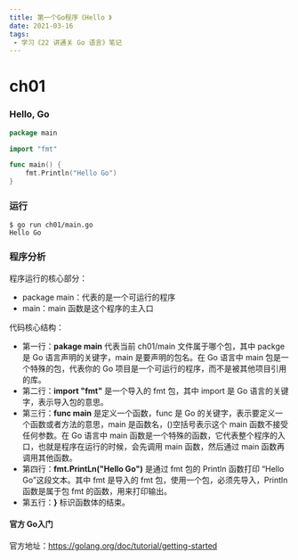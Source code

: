 ```yaml
---
title: 第一个Go程序《Hello 》
date: 2021-03-16
tags:
 - 学习《22 讲通关 Go 语言》笔记
---
```


# ch01

### Hello, Go

```go
package main

import "fmt"

func main() {
	fmt.Println("Hello Go")
}

```

### 运行

```shell
$ go run ch01/main.go
Hello Go
```

### 程序分析

程序运行的核心部分：

- package main：代表的是一个可运行的程序
- main：main 函数是这个程序的主入口

代码核心结构：

- 第一行：**pakage main** 代表当前 ch01/main 文件属于哪个包，其中 packge 是 Go 语言声明的关键字，main 是要声明的包名。在 Go 语言中 main 包是一个特殊的包，代表你的 Go 项目是一个可运行的程序，而不是被其他项目引用的库。
- 第二行：**import "fmt"** 是一个导入的 fmt 包，其中 import 是 Go 语言的关键字，表示导入包的意思。
- 第三行：**func main** 是定义一个函数，func 是 Go 的关键字，表示要定义一个函数或者方法的意思，main 是函数名，()空括号表示这个 main 函数不接受任何参数。在 Go 语言中 main 函数是一个特殊的函数，它代表整个程序的入口，也就是程序在运行的时候，会先调用 main 函数，然后通过 main 函数再调用其他函数。
- 第四行：**fmt.PrintLn("Hello Go")** 是通过 fmt 包的 Println 函数打印 “Hello Go”这段文本。其中 fmt 是导入的 fmt 包，使用一个包，必须先导入，Println 函数是属于包 fmt 的函数，用来打印输出。
- 第五行：**}** 标识函数体的结束。



#### 官方 Go入门

官方地址：https://golang.org/doc/tutorial/getting-started

